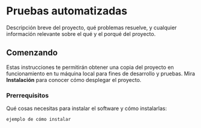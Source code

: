 # Pruebas automatizadas 

Descripción breve del proyecto, qué problemas resuelve, y cualquier información relevante sobre el qué y el porqué del proyecto.

## Comenzando

Estas instrucciones te permitirán obtener una copia del proyecto en funcionamiento en tu máquina local para fines de desarrollo y pruebas. Mira **Instalación** para conocer cómo desplegar el proyecto.

### Prerrequisitos

Qué cosas necesitas para instalar el software y cómo instalarlas:

```bash
ejemplo de cómo instalar
```
